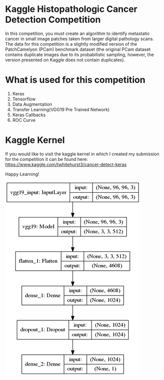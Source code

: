 # Kaggle Histopathologic Cancer Detection Competition
In this competition, you must create an algorithm to identify metastatic cancer in small image patches taken from larger digital pathology scans. The data for this competition is a slightly modified version of the PatchCamelyon (PCam) benchmark dataset (the original PCam dataset contains duplicate images due to its probabilistic sampling, however, the version presented on Kaggle does not contain duplicates). 

# What is used for this competition
1) Keras
2) Tensorflow
3) Data Augmentation
4) Transfer Learning(VGG19 Pre Trained Network)
5) Keras Callbacks
6) ROC Curve

# Kaggle Kernel
If you would like to visit the kaggle kernel in which I created my submission for the competition it can be found here:
https://www.kaggle.com/twhitehurst3/cancer-detect-keras

Happy Learning!

![](model_plot.png)
